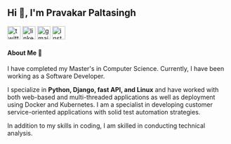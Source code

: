 <h2> Hi 👋, I'm Pravakar Paltasingh</h2>

<p align="left">
  <a href="https://twitter.com/_pravakar_"><img width="30" height="30" src="https://img.icons8.com/fluency/48/twitter.png" alt="twitter"/></a>
  <a href="https://www.linkedin.com/in/pravakar-paltasingh-0b5a661a5/"><img width="30" height="30" src="https://img.icons8.com/fluency/48/linkedin.png" alt="linkedin"/></a>
  <a href="mailto:paltasingh10@gmail.com"><img width="30" height="30" src="https://img.icons8.com/color/48/gmail-new.png" alt="gmail-new"/></a>
  <a href="https://www.instagram.com/pravakar.paltasingh/"><img width="30" height="30" src="https://img.icons8.com/fluency/48/instagram-new.png" alt="instagram-new"/></a>
</p>

</hr>

<h4>About Me 👨 </h4>
<p>
I have completed my Master's in Computer Science. Currently, I have been working as a Software Developer.

I specialize in <b>Python, Django, fast API, and Linux</b> and have worked with both web-based and multi-threaded applications as well as deployment using Docker and Kubernetes. I am a specialist in developing customer service-oriented applications with solid test automation strategies.

In addition to my skills in coding, I am skilled in conducting technical analysis.

 
</p>

